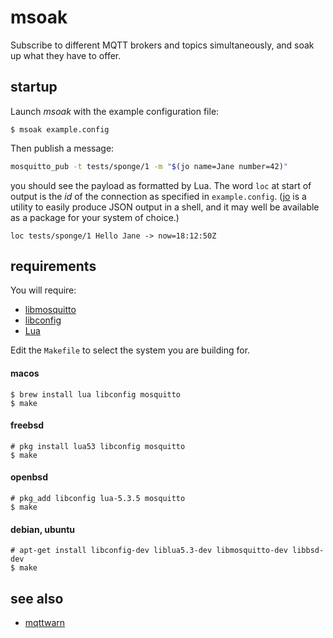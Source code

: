 # msoak

Subscribe to different MQTT brokers and topics simultaneously, and soak up what they have to offer.

## startup

Launch _msoak_ with the example configuration file:

```console
$ msoak example.config
```

Then publish a message:

```bash
mosquitto_pub -t tests/sponge/1 -m "$(jo name=Jane number=42)"
```

you should see the payload as formatted by Lua. The word `loc` at start of output is the _id_ of the connection as specified in `example.config`. ([jo](https://github.com/jpmens/jo) is a utility to easily produce JSON output in a shell, and it may well be available as a package for your system of choice.)

```
loc tests/sponge/1 Hello Jane -> now=18:12:50Z
```

## requirements

You will require:

* [libmosquitto](http://mosquitto.org)
* [libconfig](http://www.hyperrealm.com/libconfig/)
* [Lua](http://www.lua.org)

Edit the `Makefile` to select the system you are building for.

#### macos

```console
$ brew install lua libconfig mosquitto
$ make
```

#### freebsd

```console
# pkg install lua53 libconfig mosquitto
$ make
```

#### openbsd

```console
# pkg_add libconfig lua-5.3.5 mosquitto
$ make
```

#### debian, ubuntu

```console
# apt-get install libconfig-dev liblua5.3-dev libmosquitto-dev libbsd-dev
$ make
```

## see also

* [mqttwarn](https://github.com/jpmens/mqttwarn)
